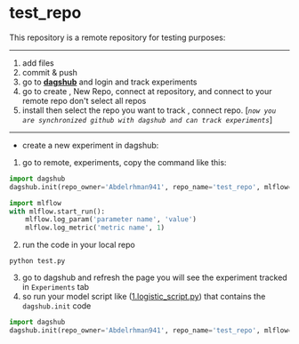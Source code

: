 # test_repo
This repository is a remote repository for testing purposes:

---
1. add files
2. commit & push
3. go to [**dagshub**](https://dagshub.com/) and login and track experiments
4. go to create , New Repo, connect at repository, and connect to your remote repo don't select all repos
5. install then select the repo you want to track , connect repo. [*`now you are synchronized github with dagshub and can track experiments`*]

---
- create a new experiment in dagshub:
1. go to remote, experiments, copy the command like this:
```py
import dagshub
dagshub.init(repo_owner='Abdelrhman941', repo_name='test_repo', mlflow=True)

import mlflow
with mlflow.start_run():
    mlflow.log_param('parameter name', 'value')
    mlflow.log_metric('metric name', 1)
```
2. run the code in your local repo
```terminal
python test.py
```
3. go to dagshub and refresh the page you will see the experiment tracked in `Experiments` tab
4. so run your model script like ([1.logistic_script.py](files/1.logistic_script.py)) that contains the `dagshub.init` code
```python
import dagshub
dagshub.init(repo_owner='Abdelrhman941', repo_name='test_repo', mlflow=True)
```